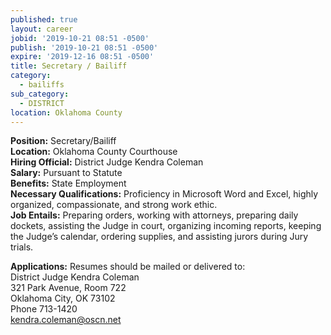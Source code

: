 ```yaml
---
published: true
layout: career
jobid: '2019-10-21 08:51 -0500'
publish: '2019-10-21 08:51 -0500'
expire: '2019-12-16 08:51 -0500'
title: Secretary / Bailiff
category:
  - bailiffs
sub_category:
  - DISTRICT
location: Oklahoma County
---
```

**Position:** Secretary/Bailiff  
**Location:** Oklahoma County Courthouse  
**Hiring Official:** District Judge Kendra Coleman  
**Salary:** Pursuant to Statute  
**Benefits:** State Employment  
**Necessary Qualifications:** Proficiency in Microsoft Word and Excel, highly organized, compassionate, and strong work ethic.  
**Job Entails:** Preparing orders, working with attorneys, preparing daily dockets, assisting the Judge in court, organizing incoming reports, keeping the Judge’s calendar, ordering supplies, and assisting jurors during Jury trials.  

**Applications:** Resumes should be mailed or delivered to:  
District Judge Kendra Coleman  
321 Park Avenue, Room 722  
Oklahoma City, OK  73102  
Phone 713-1420  
[kendra.coleman@oscn.net](mailto:kendra.coleman@oscn.net)
